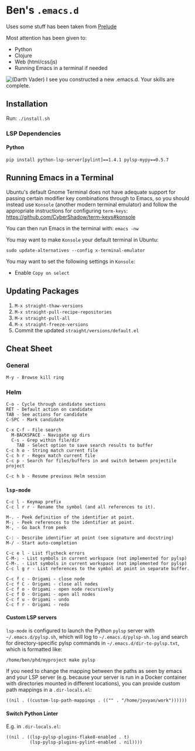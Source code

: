 # Ben's `.emacs.d`

Uses some stuff has been taken from [Prelude](https://github.com/bbatsov/prelude)

Most attention has been given to:

* Python
* Clojure
* Web (html/css/js)
* Running Emacs in a terminal if needed

![(Darth Vader) I see you constructed a new .emacs.d. Your skills are complete.](new-emacsd.jpg)


## Installation

Run: `./install.sh`

### LSP Dependencies

#### Python

`pip install python-lsp-server[pylint]==1.4.1 pylsp-mypy==0.5.7`


## Running Emacs in a Terminal

Ubuntu's default Gnome Terminal does not have adequate support for
passing certain modifier key combinations through to Emacs, so you
should instead use `Konsole` (another modern terminal emulator) and
follow the appropriate instructions for configuring `term-keys`:
https://github.com/CyberShadow/term-keys#konsole

You can then run Emacs in the terminal with: `emacs -nw`

You may want to make `Konsole` your default terminal in Ubuntu:

```
sudo update-alternatives --config x-terminal-emulator
```

You may want to set the following settings in `Konsole`:

* Enable `Copy on select`


## Updating Packages

1. `M-x straight-thaw-versions`
2. `M-x straight-pull-recipe-repositories`
3. `M-x straight-pull-all`
4. `M-x straight-freeze-versions`
5. Commit the updated `straight/versions/default.el`

## Cheat Sheet

### General

```
M-y - Browse kill ring
```

### Helm

```
C-o - Cycle through candidate sections
RET - Default action on candidate
TAB - See actions for candidate
C-SPC - Mark candidate

C-x C-f - File search
  M-BACKSPACE - Navigate up dirs
  C-s - Grep within file/dir
    TAB - Select option to save search results to buffer
C-c h o - String match current file
C-c h r - Regex match current file
C-c p - Search for files/buffers in and switch between projectile project

C-c h b - Resume previous Helm session
```

### `lsp-mode`

```
C-c l - Keymap prefix
C-c l r r - Rename the symbol (and all references to it).

M-. - Peek definition of the identifier at point.
M-; - Peek references to the identifier at point.
M-, - Go back from peek

C-: - Describe identifier at point (see signature and docstring)
M-/ - Start auto-completion

C-c e l - List flycheck errors
C-M-; - List symbols in current workspace (not implemented for pylsp)
C-M-. - List symbols in current workspace (not implemented for pylsp)
C-c l g r - List references to the symbol at point in separate buffer.

C-c f c - Origami - close node
C-c f C - Origami - close all nodes
C-c f o - Origami - open node recursively
C-c f O - Origami - open all nodes
C-c f u - Origami - undo
C-c f r - Origami - redo
```

#### Custom LSP servers

`lsp-mode` is configured to launch the Python `pylsp` server with
`~/.emacs.d/pylsp.sh`, which will log to `~/.emacs.d/pylsp-sh.log` and
search for directory-specific pylsp commands in
`~/.emacs.d/dir-to-pylsp.txt`, which is formatted like:

```
/home/ben/phd/myproject make pylsp
```

If you need to change the mapping between the paths as seen by emacs
and your LSP server (e.g. because your server is run in a Docker
container with directories mounted in different locations), you can
provide custom path mappings in a `.dir-locals.el`:

```
((nil . ((custom-lsp-path-mappings . (("" . "/home/jovyan/work"))))))
```

#### Switch Python Linter

E.g. in `.dir-locals.el`:

```
((nil . ((lsp-pylsp-plugins-flake8-enabled . t)
         (lsp-pylsp-plugins-pylint-enabled . nil))))
```
